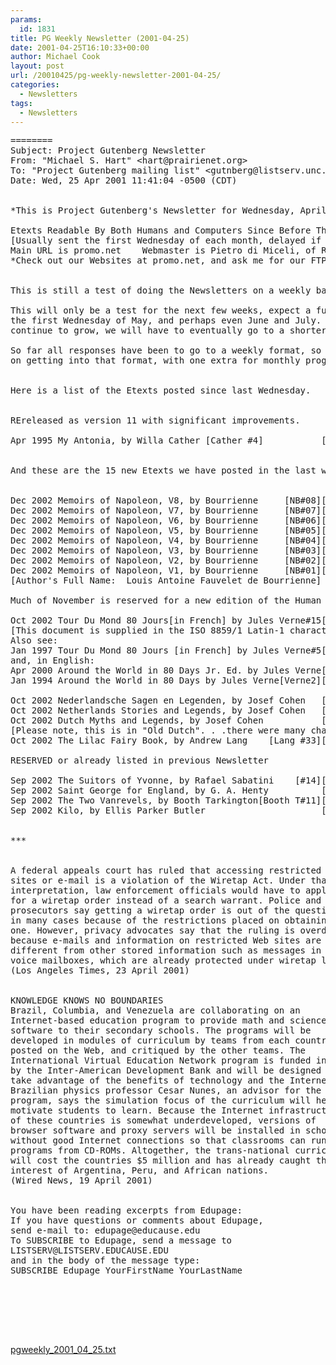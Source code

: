 ```yaml
---
params:
  id: 1831
title: PG Weekly Newsletter (2001-04-25)
date: 2001-04-25T16:10:33+00:00
author: Michael Cook
layout: post
url: /20010425/pg-weekly-newsletter-2001-04-25/
categories:
  - Newsletters
tags:
  - Newsletters
---
```

<pre>========
Subject: Project Gutenberg Newsletter
From: "Michael S. Hart" &lt;hart@prairienet.org&gt;
To: "Project Gutenberg mailing list" &lt;gutnberg@listserv.unc.edu&gt;
Date: Wed, 25 Apr 2001 11:41:04 -0500 (CDT)


*This is Project Gutenberg's Newsletter for Wednesday, April 25, 2001*

Etexts Readable By Both Humans and Computers Since Before The Internet
[Usually sent the first Wednesday of each month, delayed if by relay.]
Main URL is promo.net    Webmaster is Pietro di Miceli, of Rome, Italy
*Check out our Websites at promo.net, and ask me for our FTP servers.*


This is still a test of doing the Newsletters on a weekly basis. . . .

This will only be a test for the next few weeks, expect a full Newsletter
the first Wednesday of May, and perhaps even June and July. . .but if we
continue to grow, we will have to eventually go to a shorter format. . .

So far all responses have been to go to a weekly format, so I will work
on getting into that format, with one extra for monthly progress report.


Here is a list of the Etexts posted since last Wednesday.


REreleased as version 11 with significant improvements.

Apr 1995 My Antonia, by Willa Cather [Cather #4]           [myantxxx.xxx] 242


And these are the 15 new Etexts we have posted in the last week.


Dec 2002 Memoirs of Napoleon, V8, by Bourrienne     [NB#08][nb08vxxx.xxx]3558
Dec 2002 Memoirs of Napoleon, V7, by Bourrienne     [NB#07][nb07vxxx.xxx]3557
Dec 2002 Memoirs of Napoleon, V6, by Bourrienne     [NB#06][nb06vxxx.xxx]3556
Dec 2002 Memoirs of Napoleon, V5, by Bourrienne     [NB#05][nb05vxxx.xxx]3555
Dec 2002 Memoirs of Napoleon, V4, by Bourrienne     [NB#04][nb04vxxx.xxx]3554
Dec 2002 Memoirs of Napoleon, V3, by Bourrienne     [NB#03][nb03vxxx.xxx]3553
Dec 2002 Memoirs of Napoleon, V2, by Bourrienne     [NB#02][nb02vxxx.xxx]3552
Dec 2002 Memoirs of Napoleon, V1, by Bourrienne     [NB#01][nb01vxxx.xxx]3551
[Author's Full Name:  Louis Antoine Fauvelet de Bourrienne]

Much of November is reserved for a new edition of the Human Genome Project

Oct 2002 Tour Du Mond 80 Jours[in French] by Jules Verne#15[tdm80xxx.xxx]3456
[This document is supplied in the ISO 8859/1 Latin-1 character set in French]
Also see:
Jan 1997 Tour Du Mond 80 Jours [in French] by Jules Verne#5[x80jrxxx.xxx] 800
and, in English:
Apr 2000 Around the World in 80 Days Jr. Ed. by Jules Verne[80dayxxa.xxx]2154
Jan 1994 Around the World in 80 Days by Jules Verne[Verne2][80day10x.xxx] 103

Oct 2002 Nederlandsche Sagen en Legenden, by Josef Cohen   [nsljcxxx.xxx]3455
Oct 2002 Netherlands Stories and Legends, by Josef Cohen   [nsljcxxx.xxx]3455
Oct 2002 Dutch Myths and Legends, by Josef Cohen           [nsljcxxx.xxx]3455
[Please note, this is in "Old Dutch". . .there were many changes around 1950]
Oct 2002 The Lilac Fairy Book, by Andrew Lang    [Lang #33][lifryxxx.xxx]3454

RESERVED or already listed in previous Newsletter

Sep 2002 The Suitors of Yvonne, by Rafael Sabatini    [#14][styvnxxx.xxx]3430
Sep 2002 Saint George for England, by G. A. Henty          [stgfexxx.xxx]3429
Sep 2002 The Two Vanrevels, by Booth Tarkington[Booth T#11][vnrvlxxx.xxx]3428
Sep 2002 Kilo, by Ellis Parker Butler                      [kilo1xxx.xxx]3427


***


A federal appeals court has ruled that accessing restricted Web
sites or e-mail is a violation of the Wiretap Act. Under that
interpretation, law enforcement officials would have to apply
for a wiretap order instead of a search warrant. Police and
prosecutors say getting a wiretap order is out of the question
in many cases because of the restrictions placed on obtaining
one. However, privacy advocates say that the ruling is overdue,
because e-mails and information on restricted Web sites are no
different from other stored information such as messages in
voice mailboxes, which are already protected under wiretap law.
(Los Angeles Times, 23 April 2001)


KNOWLEDGE KNOWS NO BOUNDARIES
Brazil, Columbia, and Venezuela are collaborating on an
Internet-based education program to provide math and science
software to their secondary schools. The programs will be
developed in modules of curriculum by teams from each country,
posted on the Web, and critiqued by the other teams. The
International Virtual Education Network program is funded in part
by the Inter-American Development Bank and will be designed to
take advantage of the benefits of technology and the Internet.
Brazilian physics professor Cesar Nunes, an advisor for the
program, says the simulation focus of the curriculum will help
motivate students to learn. Because the Internet infrastructure
of these countries is somewhat underdeveloped, versions of
browser software and proxy servers will be installed in schools
without good Internet connections so that classrooms can run the
programs from CD-ROMs. Altogether, the trans-national curriculum
will cost the countries $5 million and has already caught the
interest of Argentina, Peru, and African nations.
(Wired News, 19 April 2001)


You have been reading excerpts from Edupage:
If you have questions or comments about Edupage,
send e-mail to: edupage@educause.edu
To SUBSCRIBE to Edupage, send a message to
LISTSERV@LISTSERV.EDUCAUSE.EDU
and in the body of the message type:
SUBSCRIBE Edupage YourFirstName YourLastName






</pre>

<a href="/nl_archives/2001/pgweekly_2001_04_25.txt" target="_blank" rel="nofollow">pgweekly_2001_04_25.txt</a>
